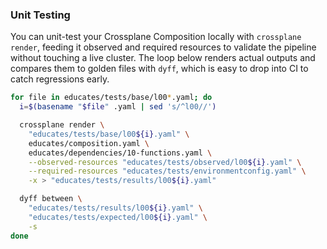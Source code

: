 ### Unit Testing

You can unit-test your Crossplane Composition locally with `crossplane render`, feeding it observed and required resources to validate the pipeline without touching a live cluster. The loop below renders actual outputs and compares them to golden files with `dyff`, which is easy to drop into CI to catch regressions early.

```sh
for file in educates/tests/base/l00*.yaml; do
  i=$(basename "$file" .yaml | sed 's/^l00//')

  crossplane render \
    "educates/tests/base/l00${i}.yaml" \
    educates/composition.yaml \
    educates/dependencies/10-functions.yaml \
    --observed-resources "educates/tests/observed/l00${i}.yaml" \
    --required-resources "educates/tests/environmentconfig.yaml" \
    -x > "educates/tests/results/l00${i}.yaml"

  dyff between \
    "educates/tests/results/l00${i}.yaml" \
    "educates/tests/expected/l00${i}.yaml" \
    -s
done
```
